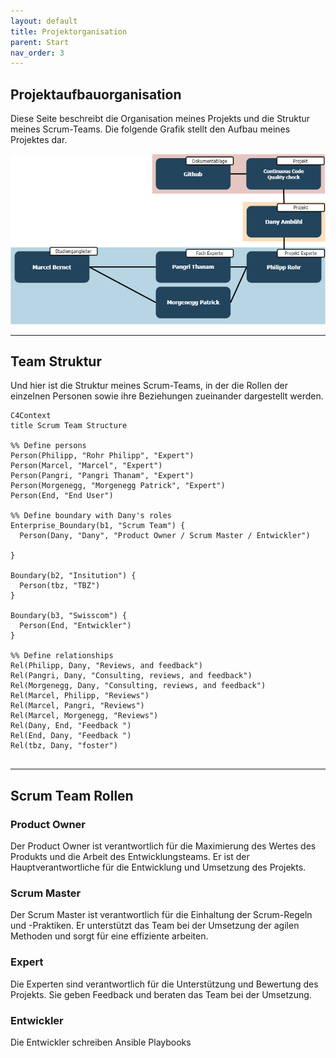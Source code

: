 ```yaml
---
layout: default
title: Projektorganisation
parent: Start
nav_order: 3
---
```


## Projektaufbauorganisation

Diese Seite beschreibt die Organisation meines Projekts und die Struktur meines Scrum-Teams.
Die folgende Grafik stellt den Aufbau meines Projektes dar.

![Projektorganisation](../img/project_organisation.drawio.png)

---

## Team Struktur

Und hier ist die Struktur meines Scrum-Teams, in der die Rollen der einzelnen Personen sowie ihre Beziehungen zueinander dargestellt werden.

```mermaid
C4Context
title Scrum Team Structure

%% Define persons
Person(Philipp, "Rohr Philipp", "Expert")
Person(Marcel, "Marcel", "Expert")
Person(Pangri, "Pangri Thanam", "Expert")
Person(Morgenegg, "Morgenegg Patrick", "Expert")
Person(End, "End User")

%% Define boundary with Dany's roles
Enterprise_Boundary(b1, "Scrum Team") {
  Person(Dany, "Dany", "Product Owner / Scrum Master / Entwickler")

}

Boundary(b2, "Insitution") {
  Person(tbz, "TBZ")
}

Boundary(b3, "Swisscom") {
  Person(End, "Entwickler")
}

%% Define relationships
Rel(Philipp, Dany, "Reviews, and feedback")
Rel(Pangri, Dany, "Consulting, reviews, and feedback")
Rel(Morgenegg, Dany, "Consulting, reviews, and feedback")
Rel(Marcel, Philipp, "Reviews")
Rel(Marcel, Pangri, "Reviews")
Rel(Marcel, Morgenegg, "Reviews")
Rel(Dany, End, "Feedback ")
Rel(End, Dany, "Feedback ")
Rel(tbz, Dany, "foster")


```

---

## Scrum Team Rollen

### Product Owner

Der Product Owner ist verantwortlich für die Maximierung des Wertes des Produkts und die Arbeit des Entwicklungsteams. Er ist der Hauptverantwortliche für die Entwicklung und Umsetzung des Projekts.

### Scrum Master

Der Scrum Master ist verantwortlich für die Einhaltung der Scrum-Regeln und -Praktiken. Er unterstützt das Team bei der Umsetzung der agilen Methoden und sorgt für eine effiziente arbeiten.

### Expert

Die Experten sind verantwortlich für die Unterstützung und Bewertung des Projekts. Sie geben Feedback und beraten das Team bei der Umsetzung.

### Entwickler

Die Entwickler schreiben Ansible Playbooks
